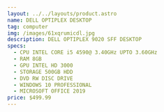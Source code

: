 ```yaml
---
layout: ../../layouts/product.astro
name: DELL OPTIPLEX DESKTOP
tag: computer
img: /images/61xqrumicdl.jpg
description: D﻿ELL OPTIPLEX 9020 SFF DESKTOP
specs:
  - CPU INTEL CORE i5 4590@ 3.40GHz UPTO 3.60GHz
  - RAM 8GB
  - GPU INTEL HD 3000
  - STORAGE 500GB HDD
  - DVD RW DISC DRIVE
  - WINDOWS 10 PROFESSIONAL
  - MICROSOFT OFFICE 2019
price: $499.99
---
```

